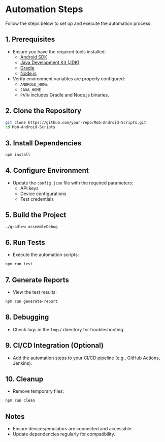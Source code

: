 # Automation Steps

Follow the steps below to set up and execute the automation process:

## 1. Prerequisites
- Ensure you have the required tools installed:
    - [Android SDK](https://developer.android.com/studio)
    - [Java Development Kit (JDK)](https://www.oracle.com/java/technologies/javase-downloads.html)
    - [Gradle](https://gradle.org/install/)
    - [Node.js](https://nodejs.org/)
- Verify environment variables are properly configured:
    - `ANDROID_HOME`
    - `JAVA_HOME`
    - `PATH` includes Gradle and Node.js binaries.

## 2. Clone the Repository
```bash
git clone https://github.com/your-repo/Mob-Android-Scripts.git
cd Mob-Android-Scripts
```

## 3. Install Dependencies
```bash
npm install
```

## 4. Configure Environment
- Update the `config.json` file with the required parameters:
    - API keys
    - Device configurations
    - Test credentials

## 5. Build the Project
```bash
./gradlew assembleDebug
```

## 6. Run Tests
- Execute the automation scripts:
```bash
npm run test
```

## 7. Generate Reports
- View the test results:
```bash
npm run generate-report
```

## 8. Debugging
- Check logs in the `logs/` directory for troubleshooting.

## 9. CI/CD Integration (Optional)
- Add the automation steps to your CI/CD pipeline (e.g., GitHub Actions, Jenkins).

## 10. Cleanup
- Remove temporary files:
```bash
npm run clean
```

## Notes
- Ensure devices/emulators are connected and accessible.
- Update dependencies regularly for compatibility.
